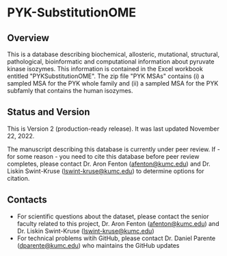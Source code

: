 # PYK-SubstitutionOME

## Overview

This is a database describing biochemical, allosteric, mutational, structural, pathological, bioinformatic and computational information about pyruvate kinase isozymes.  This information is contained in the Excel workbook entitled "PYKSubstitutionOME".  The zip file "PYK MSAs" contains (i) a sampled MSA for the PYK whole family and (ii) a sampled MSA for the PYK subfamly that contains the human isozymes. 

## Status and Version

This is Version 2 (production-ready release). It was last updated November 22, 2022.

The manuscript describing this database is currently under peer review. If - for some reason - you need to cite this database before peer review completes, please contact Dr. Aron Fenton (afenton@kumc.edu) and Dr. Liskin Swint-Kruse (lswint-kruse@kumc.edu) to determine options for citation.

## Contacts

- For scientific questions about the dataset, please contact the senior faculty related to this project, Dr. Aron Fenton (afenton@kumc.edu) and Dr. Liskin Swint-Kruse (lswint-kruse@kumc.edu)
- For technical problems witih GitHub, please contact Dr. Daniel Parente (dparente@kumc.edu) who maintains the GitHub updates
